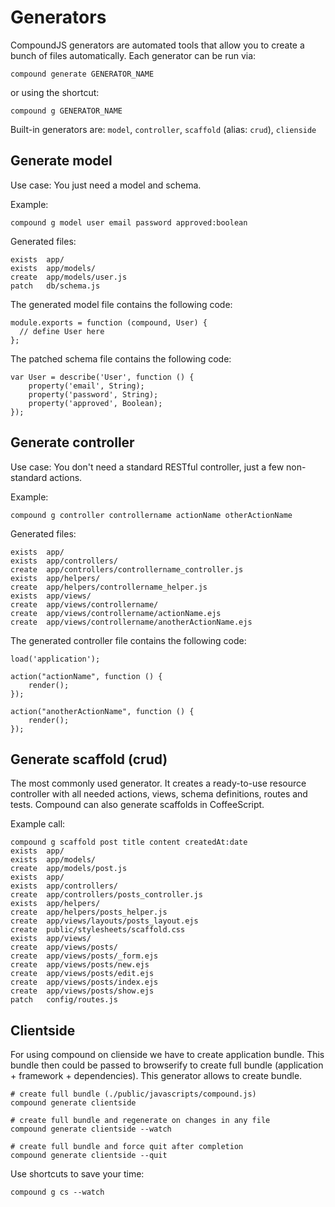 # Generators

CompoundJS generators are automated tools that allow you to create a bunch of files automatically. Each generator can be run via:

```
compound generate GENERATOR_NAME
```

or using the shortcut:

```
compound g GENERATOR_NAME
```

Built-in generators are: `model`, `controller`, `scaffold` (alias: `crud`),
`clienside`

## Generate model

Use case: You just need a model and schema.

Example:

```
compound g model user email password approved:boolean
```
Generated files:

```
exists  app/
exists  app/models/
create  app/models/user.js
patch   db/schema.js
```

The generated model file contains the following code:

```
module.exports = function (compound, User) {
  // define User here
};
```

The patched schema file contains the following code:

```
var User = describe('User', function () {
    property('email', String);
    property('password', String);
    property('approved', Boolean);
});
```

## Generate controller

Use case: You don't need a standard RESTful controller, just a few non-standard actions.

Example:

```
compound g controller controllername actionName otherActionName
```

Generated files:

```
exists  app/
exists  app/controllers/
create  app/controllers/controllername_controller.js
exists  app/helpers/
create  app/helpers/controllername_helper.js
exists  app/views/
create  app/views/controllername/
create  app/views/controllername/actionName.ejs
create  app/views/controllername/anotherActionName.ejs
```

The generated controller file contains the following code:

```
load('application');

action("actionName", function () {
    render();
});

action("anotherActionName", function () {
    render();
});
```

## Generate scaffold (crud)

The most commonly used generator. It creates a ready-to-use resource controller with all needed actions, views, schema definitions, routes and tests. Compound can also generate scaffolds in CoffeeScript.

Example call:

```
compound g scaffold post title content createdAt:date
exists  app/
exists  app/models/
create  app/models/post.js
exists  app/
exists  app/controllers/
create  app/controllers/posts_controller.js
exists  app/helpers/
create  app/helpers/posts_helper.js
create  app/views/layouts/posts_layout.ejs
create  public/stylesheets/scaffold.css
exists  app/views/
create  app/views/posts/
create  app/views/posts/_form.ejs
create  app/views/posts/new.ejs
create  app/views/posts/edit.ejs
create  app/views/posts/index.ejs
create  app/views/posts/show.ejs
patch   config/routes.js
```

## Clientside

For using compound on clienside we have to create application bundle. This
bundle then could be passed to browserify to create full bundle (application +
framework + dependencies). This generator allows to create bundle.

    # create full bundle (./public/javascripts/compound.js)
    compound generate clientside

    # create full bundle and regenerate on changes in any file
    compound generate clientside --watch

    # create full bundle and force quit after completion
    compound generate clientside --quit

Use shortcuts to save your time:

    compound g cs --watch
